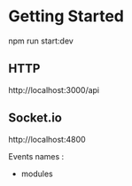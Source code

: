 # Getting Started

npm run start:dev

## HTTP
http://localhost:3000/api

## Socket.io
http://localhost:4800

Events names :
- modules